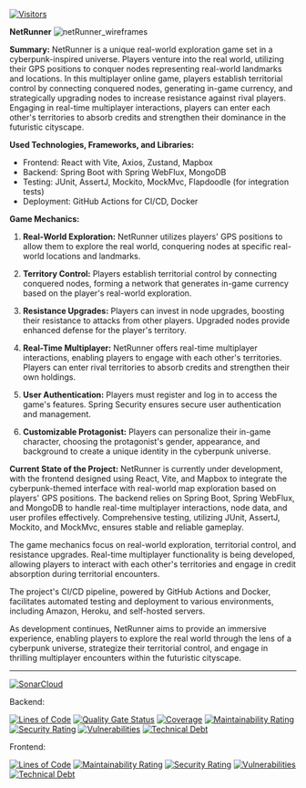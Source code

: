 [![Visitors](https://api.visitorbadge.io/api/visitors?path=https%3A%2F%2Fgithub.com%2Ftoshydev%2FnetRunner&labelColor=%23343a40&countColor=%23ff004f&style=flat&labelStyle=lower)](https://visitorbadge.io/status?path=https%3A%2F%2Fgithub.com%2Ftoshydev%2FnetRunner)

**NetRunner**
![netRunner_wireframes](https://github.com/toshydev/netRunner/assets/91165689/cbec104c-7d1b-48d4-9f25-b37e960e40d4)

**Summary:**
NetRunner is a unique real-world exploration game set in a cyberpunk-inspired universe. Players venture into the real world, utilizing their GPS positions to conquer nodes representing real-world landmarks and locations. In this multiplayer online game, players establish territorial control by connecting conquered nodes, generating in-game currency, and strategically upgrading nodes to increase resistance against rival players. Engaging in real-time multiplayer interactions, players can enter each other's territories to absorb credits and strengthen their dominance in the futuristic cityscape.

**Used Technologies, Frameworks, and Libraries:**
- Frontend: React with Vite, Axios, Zustand, Mapbox
- Backend: Spring Boot with Spring WebFlux, MongoDB
- Testing: JUnit, AssertJ, Mockito, MockMvc, Flapdoodle (for integration tests)
- Deployment: GitHub Actions for CI/CD, Docker

**Game Mechanics:**
1. **Real-World Exploration:** NetRunner utilizes players' GPS positions to allow them to explore the real world, conquering nodes at specific real-world locations and landmarks.

2. **Territory Control:** Players establish territorial control by connecting conquered nodes, forming a network that generates in-game currency based on the player's real-world exploration.

3. **Resistance Upgrades:** Players can invest in node upgrades, boosting their resistance to attacks from other players. Upgraded nodes provide enhanced defense for the player's territory.

4. **Real-Time Multiplayer:** NetRunner offers real-time multiplayer interactions, enabling players to engage with each other's territories. Players can enter rival territories to absorb credits and strengthen their own holdings.

5. **User Authentication:** Players must register and log in to access the game's features. Spring Security ensures secure user authentication and management.

6. **Customizable Protagonist:** Players can personalize their in-game character, choosing the protagonist's gender, appearance, and background to create a unique identity in the cyberpunk universe.

**Current State of the Project:**
NetRunner is currently under development, with the frontend designed using React, Vite, and Mapbox to integrate the cyberpunk-themed interface with real-world map exploration based on players' GPS positions. The backend relies on Spring Boot, Spring WebFlux, and MongoDB to handle real-time multiplayer interactions, node data, and user profiles effectively. Comprehensive testing, utilizing JUnit, AssertJ, Mockito, and MockMvc, ensures stable and reliable gameplay.

The game mechanics focus on real-world exploration, territorial control, and resistance upgrades. Real-time multiplayer functionality is being developed, allowing players to interact with each other's territories and engage in credit absorption during territorial encounters.

The project's CI/CD pipeline, powered by GitHub Actions and Docker, facilitates automated testing and deployment to various environments, including Amazon, Heroku, and self-hosted servers.

As development continues, NetRunner aims to provide an immersive experience, enabling players to explore the real world through the lens of a cyberpunk universe, strategize their territorial control, and engage in thrilling multiplayer encounters within the futuristic cityscape.

---

[![SonarCloud](https://sonarcloud.io/images/project_badges/sonarcloud-orange.svg)](https://sonarcloud.io/summary/new_code?id=netRunner_backend)

Backend:

[![Lines of Code](https://sonarcloud.io/api/project_badges/measure?project=netRunner_backend&metric=ncloc)](https://sonarcloud.io/summary/new_code?id=netRunner_backend)
[![Quality Gate Status](https://sonarcloud.io/api/project_badges/measure?project=netRunner_backend&metric=alert_status)](https://sonarcloud.io/summary/new_code?id=netRunner_backend)
[![Coverage](https://sonarcloud.io/api/project_badges/measure?project=netRunner_backend&metric=coverage)](https://sonarcloud.io/summary/new_code?id=netRunner_backend)
[![Maintainability Rating](https://sonarcloud.io/api/project_badges/measure?project=netRunner_backend&metric=sqale_rating)](https://sonarcloud.io/summary/new_code?id=netRunner_backend)
[![Security Rating](https://sonarcloud.io/api/project_badges/measure?project=netRunner_backend&metric=security_rating)](https://sonarcloud.io/summary/new_code?id=netRunner_backend)
[![Vulnerabilities](https://sonarcloud.io/api/project_badges/measure?project=netRunner_backend&metric=vulnerabilities)](https://sonarcloud.io/summary/new_code?id=netRunner_backend)
[![Technical Debt](https://sonarcloud.io/api/project_badges/measure?project=netRunner_backend&metric=sqale_index)](https://sonarcloud.io/summary/new_code?id=netRunner_backend)

Frontend:

[![Lines of Code](https://sonarcloud.io/api/project_badges/measure?project=netRunner_frontend&metric=ncloc)](https://sonarcloud.io/summary/new_code?id=netRunner_frontend)
[![Maintainability Rating](https://sonarcloud.io/api/project_badges/measure?project=netRunner_frontend&metric=sqale_rating)](https://sonarcloud.io/summary/new_code?id=netRunner_frontend)
[![Security Rating](https://sonarcloud.io/api/project_badges/measure?project=netRunner_frontend&metric=security_rating)](https://sonarcloud.io/summary/new_code?id=netRunner_frontend)
[![Vulnerabilities](https://sonarcloud.io/api/project_badges/measure?project=netRunner_frontend&metric=vulnerabilities)](https://sonarcloud.io/summary/new_code?id=netRunner_frontend)
[![Technical Debt](https://sonarcloud.io/api/project_badges/measure?project=netRunner_frontend&metric=sqale_index)](https://sonarcloud.io/summary/new_code?id=netRunner_frontend)
